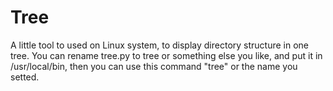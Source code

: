 Tree
====

A little tool to used on Linux system, to display directory structure in one tree.
You can rename tree.py to tree or something else you like, and put it in /usr/local/bin, then you can use this command "tree" or the name you setted.
